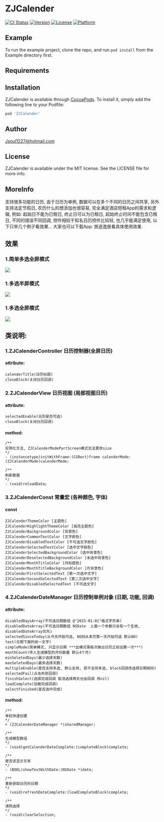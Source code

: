 # ZJCalender

[![CI Status](http://img.shields.io/travis/281925019@qq.com/ZJCalender.svg?style=flat)](https://travis-ci.org/281925019@qq.com/ZJCalender)
[![Version](https://img.shields.io/cocoapods/v/ZJCalender.svg?style=flat)](http://cocoapods.org/pods/ZJCalender)
[![License](https://img.shields.io/cocoapods/l/ZJCalender.svg?style=flat)](http://cocoapods.org/pods/ZJCalender)
[![Platform](https://img.shields.io/cocoapods/p/ZJCalender.svg?style=flat)](http://cocoapods.org/pods/ZJCalender)

## Example

To run the example project, clone the repo, and run `pod install` from the Example directory first.

## Requirements

## Installation

ZJCalender is available through [CocoaPods](http://cocoapods.org). To install
it, simply add the following line to your Podfile:

```ruby
pod 'ZJCalender'
```

## Author

Jsoul1227@hotmail.com

## License

ZJCalender is available under the MIT license. See the LICENSE file for more info.

## MoreInfo

支持很多功能的日历, 由于日历为单例, 数据可以在多个不同的日历之间共享, 另外支持法定节假日, 农历什么的想添加也很容易, 完全满足酒店短租App的需求和逻辑, 例如: 起始日不能为已租日, 终止日可以为已租日, 起始终止时间不能包含已租日, 不同的错误不同回调, 控件相较于知名日历控件比较轻, 也几乎能满足使用, 以下只举几个例子看效果... 大家也可以下载App: 旅途逸居看具体使用效果.

## 效果

###     1.简单多选全屏模式
![](http://osnabh9h1.bkt.clouddn.com/17-7-6/13600550.jpg)
###     1.多选半屏模式
![](http://osnabh9h1.bkt.clouddn.com/17-7-6/79678287.jpg)
###     1.多选全屏模式
![](http://osnabh9h1.bkt.clouddn.com/17-7-6/77214066.jpg)

## 类说明:

###     1.ZJCalenderController 日历控制器(全屏日历)
#### attribute:

```
calenderTitle(日历标题)
closeBlock(关闭日历回调)
```

###     2.ZJCalenderView 日历视图  (局部视图日历)
#### attribute:

```
selectedEnable(日历是否可选)
closeBlock(关闭日历回调)
```

#### method:

```
/**
实例化方法, ZJCalenderModePartScreen模式无法更改size
*/
- (instancetype)initWithFrame:(CGRect)frame calenderMode:(ZJCalenderMode)calenderMode;

/**
刷新数据
*/
- (void)reloadData;
```

###     3.ZJCalenderConst 常量宏 (各种颜色, 字体)
####     const

```
ZJCalenderThemeColor [主题色]
ZJCalenderHighlightThemeColor [高亮主题色]
ZJCalenderBackgroundColor [背景色]
ZJCalenderCommonTextColor [文字颜色]
ZJCalenderDisabledTextColor [不可选文字颜色]
ZJCalenderSelectedTextColor [选中文字颜色]
ZJCalenderSelectedBackgroundColor [选中背景色]
ZJCalenderDeselectedBackgroundColor [未选中背景色]
ZJCalenderMonthTitleColor [月标题色]
ZJCalenderMonthTitleBackgroundColor [月背景色]
ZJCalenderFirstSelectedText [第一次选中文字]
ZJCalenderSecondSelectedText [第二次选中文字]
ZJCalenderDisabledSelectedText [不可选文字]
```

###     4.ZJCalenderDateManager 日历控制单例对象 (日期, 功能, 回调)
#### attribute:

```
disabledDaysArray(不可选日期数组 @"2015-01-01"格式字符串)
disabledDateArray(不可选日期数组 NSDate  上面一个参数只会有一个生效, disabledDateArray优先)
selectedSinceToday(从今天开始可选, NO则从本月第一天开始可选 默认NO)
text(日期下面的统一文字)
simpleMode(简单模式, 只显示日期 ***此模式需每次推出日历之前设置一次***)
monthCount(传入生成模型的月份数量 默认4个月)
minSeletedDays(最少选择天数)
maxSeletedDays(最多选择天数)
multipleEnable(是否支持多选, 默认支持, 若不支持多选, block回调传选择日期相同)
selectedFail(点击失败回调)
finishSelect(选择完成回调 取消选择两天也会回调 传nil)
loadComplete(加载完成回调)
selectFinished(是否选中完成)
```

#### method:

```
/**
单粒快速创建
*/
+ (ZJCalenderDateManager *)sharedManager;

/**
生成模型数组
*/
- (void)getCalenderDateComplete:(completeBlock)complete;

/**
是否该显示文本
*/
- (BOOL)showTextWithDate:(NSDate *)date;

/**
重新获取日历的日期
*/
- (void)refreshDateComplete:(loadCompleteBlock)complete;

/**
清除选择
*/
- (void)clearSelection;
```
